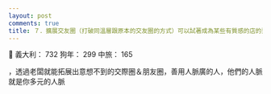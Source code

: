 ```yaml
---
layout: post
comments: true
title: ７．擴展交友圈（打破同溫層跟原本的交友圈的方式）可以試著成為某些有質感的店的熟客
---
```


:haircut: 義大利： 732 狗年： 299 中旅： 165


，透過老闆就能拓展出意想不到的交際圈＆朋友圈，善用人脈廣的人，他們的人脈就是你多元的人脈
